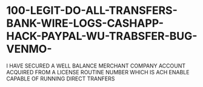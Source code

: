 # 100-LEGIT-DO-ALL-TRANSFERS-BANK-WIRE-LOGS-CASHAPP-HACK-PAYPAL-WU-TRABSFER-BUG-VENMO-
I HAVE SECURED A WELL BALANCE MERCHANT COMPANY ACCOUNT ACQUIRED FROM A LICENSE ROUTINE NUMBER WHICH IS ACH ENABLE CAPABLE OF RUNNING DIRECT TRANFERS
